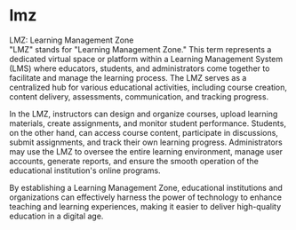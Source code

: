 # lmz

LMZ: Learning Management Zone<br>
"LMZ" stands for "Learning Management Zone." This term represents a dedicated virtual space or platform within a Learning Management System (LMS) where educators, students, and administrators come together to facilitate and manage the learning process. The LMZ serves as a centralized hub for various educational activities, including course creation, content delivery, assessments, communication, and tracking progress.

In the LMZ, instructors can design and organize courses, upload learning materials, create assignments, and monitor student performance. Students, on the other hand, can access course content, participate in discussions, submit assignments, and track their own learning progress. Administrators may use the LMZ to oversee the entire learning environment, manage user accounts, generate reports, and ensure the smooth operation of the educational institution's online programs.

By establishing a Learning Management Zone, educational institutions and organizations can effectively harness the power of technology to enhance teaching and learning experiences, making it easier to deliver high-quality education in a digital age.
